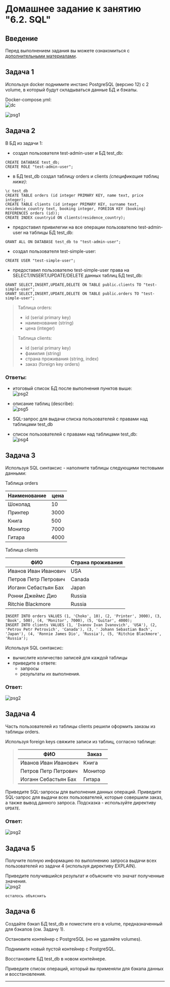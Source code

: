 # Домашнее задание к занятию "6.2. SQL"

## Введение

Перед выполнением задания вы можете ознакомиться с 
[дополнительными материалами](https://github.com/netology-code/virt-homeworks/tree/master/additional/README.md).

## Задача 1

Используя docker поднимите инстанс PostgreSQL (версию 12) c 2 volume, 
в который будут складываться данные БД и бэкапы.

Docker-compose.yml:  
![dc](./img/docker_compose_psg.jpg)  
  
![psg1](./img/pgs_auth.jpg)

## Задача 2

В БД из задачи 1:  
- создал пользователя test-admin-user и БД test_db:  
```
CREATE DATABASE test_db;
CREATE ROLE "test-admin-user";
```
 
- в БД test_db создал таблицу orders и clients *(спeцификация таблиц ниже)*:  
```
\c test_db
CREATE TABLE orders (id integer PRIMARY KEY, name text, price integer);
CREATE TABLE clients (id integer PRIMARY KEY, surname text, residence_country text, booking integer, FOREIGN KEY (booking) REFERENCES orders (id));
CREATE INDEX countryid ON clients(residence_country); 
```
- предоставил привилегии на все операции пользователю test-admin-user на таблицы БД test_db:
```
GRANT ALL ON DATABASE test_db to "test-admin-user";
```
- создал пользователя test-simple-user:  
```
CREATE USER "test-simple-user";
```
- предоставил пользователю test-simple-user права на SELECT/INSERT/UPDATE/DELETE данных таблиц БД test_db:
```
GRANT SELECT,INSERT,UPDATE,DELETE ON TABLE public.clients TO "test-simple-user";
GRANT SELECT,INSERT,UPDATE,DELETE ON TABLE public.orders TO "test-simple-user";
```
> Таблица orders:
> - id (serial primary key)
> - наименование (string)
> - цена (integer)

> Таблица clients:
> - id (serial primary key)
> - фамилия (string)
> - страна проживания (string, index)
> - заказ (foreign key orders)

### Ответы:
- итоговый список БД после выполнения пунктов выше:  
![psg2](./img/psg_db.jpg)  

- описание таблиц (describe):  
![psg5](./img/psg_table.jpg)  

- SQL-запрос для выдачи списка пользователей с правами над таблицами test_db  
- список пользователей с правами над таблицами test_db:  
![psg4](./img/psg_db_user_schema.jpg)  

## Задача 3

Используя SQL синтаксис - наполните таблицы следующими тестовыми данными:

Таблица orders

|Наименование|цена|
|------------|----|
|Шоколад| 10 |
|Принтер| 3000 |
|Книга| 500 |
|Монитор| 7000|
|Гитара| 4000|

Таблица clients

|ФИО|Страна проживания|
|------------|----|
|Иванов Иван Иванович| USA |
|Петров Петр Петрович| Canada |
|Иоганн Себастьян Бах| Japan |
|Ронни Джеймс Дио| Russia|
|Ritchie Blackmore| Russia|

```
INSERT INTO orders VALUES (1, 'Choko', 10), (2, 'Printer', 3000), (3, 'Book', 500), (4, 'Monitor', 7000), (5, 'Guitar', 4000);
INSERT INTO clients VALUES (1, 'Ivanov Ivan Ivanovich', 'USA'), (2, 'Petrov Petr Petrovich', 'Canada'), (3, ' Johann Sebastian Bach', 'Japan'), (4, 'Ronnie James Dio', 'Russia'), (5, 'Ritchie Blackmore', 'Russia');
```

Используя SQL синтаксис:  
- вычислите количество записей для каждой таблицы  
- приведите в ответе:  
    - запросы  
    - результаты их выполнения.  

### Ответ: 
![psg2](./img/psg_select.jpg)  
  
## Задача 4

Часть пользователей из таблицы clients решили оформить заказы из таблицы orders.

Используя foreign keys свяжите записи из таблиц, согласно таблице:

> |ФИО|Заказ|
> |------------|----|
> |Иванов Иван Иванович| Книга |
> |Петров Петр Петрович| Монитор |
> |Иоганн Себастьян Бах| Гитара |

Приведите SQL-запросы для выполнения данных операций.
Приведите SQL-запрос для выдачи всех пользователей, которые совершили заказ, а также вывод данного запроса.
Подсказка - используйте директиву `UPDATE`.  

### Ответ:  
![psg2](./img/update.jpg)  


## Задача 5
Получите полную информацию по выполнению запроса выдачи всех пользователей из задачи 4 
(используя директиву EXPLAIN).

Приведите получившийся результат и объясните что значат полученные значения.  
![psg2](./img/explain.jpg)  

```
осталось объяснить
```
## Задача 6

Создайте бэкап БД test_db и поместите его в volume, предназначенный для бэкапов (см. Задачу 1).

Остановите контейнер с PostgreSQL (но не удаляйте volumes).

Поднимите новый пустой контейнер с PostgreSQL.

Восстановите БД test_db в новом контейнере.

Приведите список операций, который вы применяли для бэкапа данных и восстановления. 

---
